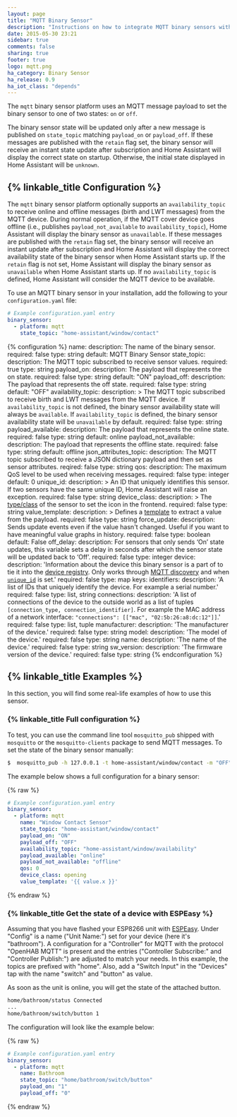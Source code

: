 ```yaml
---
layout: page
title: "MQTT Binary Sensor"
description: "Instructions on how to integrate MQTT binary sensors within Home Assistant."
date: 2015-05-30 23:21
sidebar: true
comments: false
sharing: true
footer: true
logo: mqtt.png
ha_category: Binary Sensor
ha_release: 0.9
ha_iot_class: "depends"
---
```


The `mqtt` binary sensor platform uses an MQTT message payload
to set the binary sensor to one of two states: `on` or `off`.

The binary sensor state will be updated only after a new message is published on
`state_topic` matching `payload_on` or `payload_off`.
If these messages are published with the `retain` flag set,
the binary sensor will receive an instant state update after subscription and
Home Assistant will display the correct state on startup.
Otherwise, the initial state displayed in Home Assistant will be `unknown`.

## {% linkable_title Configuration %}

The `mqtt` binary sensor platform optionally supports an `availability_topic` to
receive online and offline messages (birth and LWT messages) from the MQTT
device. During normal operation, if the MQTT cover device goes offline
(i.e., publishes `payload_not_available` to `availability_topic`), Home
Assistant will display the binary sensor as `unavailable`. If these messages are
published with the `retain` flag set, the binary sensor will receive an instant
update after subscription and Home Assistant will display the correct
availability state of the binary sensor when Home Assistant starts up.
If the `retain` flag is not set, Home Assistant will display the binary sensor
as `unavailable` when Home Assistant starts up. If no `availability_topic`
is defined, Home Assistant will consider the MQTT device to be available.

To use an MQTT binary sensor in your installation,
add the following to your `configuration.yaml` file:

```yaml
# Example configuration.yaml entry
binary_sensor:
  - platform: mqtt
    state_topic: "home-assistant/window/contact"
```

{% configuration %}
name:
  description: The name of the binary sensor.
  required: false
  type: string
  default: MQTT Binary Sensor
state_topic:
  description: The MQTT topic subscribed to receive sensor values.
  required: true
  type: string
payload_on:
  description: The payload that represents the on state.
  required: false
  type: string
  default: "ON"
payload_off:
  description: The payload that represents the off state.
  required: false
  type: string
  default: "OFF"
availability_topic:
  description: >
    The MQTT topic subscribed to receive birth and LWT messages from the MQTT
    device. If `availability_topic` is not defined, the binary sensor availability
    state will always be `available`. If `availability_topic` is defined,
    the binary sensor availability state will be `unavailable` by default.
  required: false
  type: string
payload_available:
  description: The payload that represents the online state.
  required: false
  type: string
  default: online
payload_not_available:
  description: The payload that represents the offline state.
  required: false
  type: string
  default: offline
json_attributes_topic:
  description: The MQTT topic subscribed to receive a JSON dictionary payload and then set as sensor attributes.
  reqired: false
  type: string
qos:
  description: The maximum QoS level to be used when receiving messages.
  required: false
  type: integer
  default: 0
unique_id:
  description: >
    An ID that uniquely identifies this sensor. If two sensors have
    the same unique ID, Home Assistant will raise an exception.
  required: false
  type: string
device_class:
  description: >
    The [type/class](/components/binary_sensor/) of
    the sensor to set the icon in the frontend.
  required: false
  type: string
value_template:
  description: >
    Defines a [template](/docs/configuration/templating/#processing-incoming-data)
    to extract a value from the payload.
  required: false
  type: string
force_update:
  description: Sends update events even if the value hasn't changed. Useful if you want to have meaningful value graphs in history.
  required: false
  type: boolean
  default: False
off_delay:
  description: For sensors that only sends ‘On’ state updates, this variable sets a delay in seconds after which the sensor state will be updated back to ‘Off’.
  required: false
  type: integer
device:
  description: 'Information about the device this binary sensor is a part of to tie it into the [device registry](https://developers.home-assistant.io/docs/en/device_registry_index.html). Only works through [MQTT discovery](/docs/mqtt/discovery/) and when [`unique_id`](#unique_id) is set.'
  required: false
  type: map
  keys:
    identifiers:
      description: 'A list of IDs that uniquely identify the device. For example a serial number.'
      required: false
      type: list, string
    connections:
      description: 'A list of connections of the device to the outside world as a list of tuples `[connection_type, connection_identifier]`. For example the MAC address of a network interface: `"connections": [["mac", "02:5b:26:a8:dc:12"]]`.'
      required: false
      type: list, tuple
    manufacturer:
      description: 'The manufacturer of the device.'
      required: false
      type: string
    model:
      description: 'The model of the device.'
      required: false
      type: string
    name:
      description: 'The name of the device.'
      required: false
      type: string
    sw_version:
      description: 'The firmware version of the device.'
      required: false
      type: string
{% endconfiguration %}

## {% linkable_title Examples %}

In this section, you will find some real-life examples of how to use this sensor.

### {% linkable_title Full configuration %}

To test, you can use the command line tool `mosquitto_pub` shipped with
`mosquitto` or the `mosquitto-clients` package to send MQTT messages.
To set the state of the binary sensor manually:

```bash
$  mosquitto_pub -h 127.0.0.1 -t home-assistant/window/contact -m "OFF"
```

The example below shows a full configuration for a binary sensor:

{% raw %}
```yaml
# Example configuration.yaml entry
binary_sensor:
  - platform: mqtt
    name: "Window Contact Sensor"
    state_topic: "home-assistant/window/contact"
    payload_on: "ON"
    payload_off: "OFF"
    availability_topic: "home-assistant/window/availability"
    payload_available: "online"
    payload_not_available: "offline"
    qos: 0
    device_class: opening
    value_template: '{{ value.x }}'
```
{% endraw %}

### {% linkable_title Get the state of a device with ESPEasy %}

Assuming that you have flashed your ESP8266 unit with
[ESPEasy](https://github.com/letscontrolit/ESPEasy).
Under "Config" is a name ("Unit Name:") set for your device
(here it's "bathroom"). A configuration for a "Controller" for MQTT with the
protocol "OpenHAB MQTT" is present and the entries ("Controller Subscribe:" and
"Controller Publish:") are adjusted to match your needs.
In this example, the topics are prefixed with "home". Also, add a "Switch Input"
in the "Devices" tap with the name "switch" and "button" as value.

As soon as the unit is online, you will get the state of the attached button.

```bash
home/bathroom/status Connected
...
home/bathroom/switch/button 1
```

The configuration will look like the example below:

{% raw %}
```yaml
# Example configuration.yaml entry
binary_sensor:
  - platform: mqtt
    name: Bathroom
    state_topic: "home/bathroom/switch/button"
    payload_on: "1"
    payload_off: "0"
```
{% endraw %}
